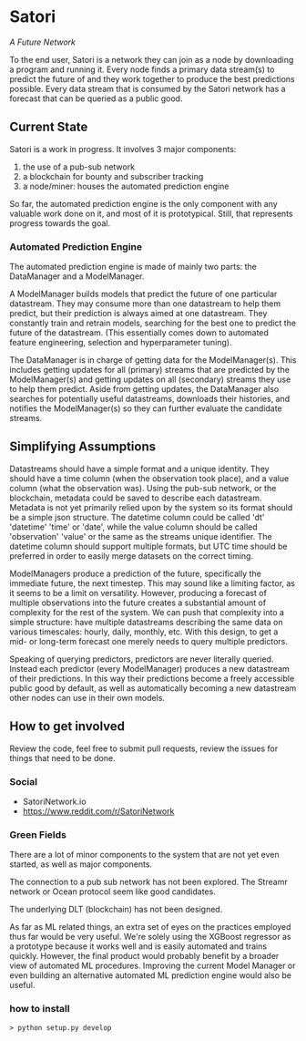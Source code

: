 # Satori
_A Future Network_

To the end user, Satori is a network they can join as a node by downloading a program and running it. Every node finds a primary data stream(s) to predict the future of and they work together to produce the best predictions possible. Every data stream that is consumed by the Satori network has a forecast that can be queried as a public good.

## Current State

Satori is a work in progress. It involves 3 major components:

1. the use of a pub-sub network
2. a blockchain for bounty and subscriber tracking
3. a node/miner: houses the automated prediction engine

So far, the automated prediction engine is the only component with any valuable work done on it, and most of it is prototypical. Still, that represents progress towards the goal.

### Automated Prediction Engine

The automated prediction engine is made of mainly two parts: the DataManager and a ModelManager.

A ModelManager builds models that predict the future of one particular datastream. They may consume more than one datastream to help them predict, but their prediction is always aimed at one datastream. They constantly train and retrain models, searching for the best one to predict the future of the datastream. (This essentially comes down to automated feature engineering, selection and hyperparameter tuning).

The DataManager is in charge of getting data for the ModelManager(s). This includes getting updates for all (primary) streams that are predicted by the ModelManager(s) and getting updates on all (secondary) streams they use to help them predict. Aside from getting updates, the DataManager also searches for potentially useful datastreams, downloads their histories, and notifies the ModelManager(s) so they can further evaluate the candidate streams.

## Simplifying Assumptions

Datastreams should have a simple format and a unique identity. They should have a time column (when the observation took place), and a value column (what the observation was). Using the pub-sub network, or the blockchain, metadata could be saved to describe each datastream. Metadata is not yet primarily relied upon by the system so its format should be a simple json structure. The datetime column could be called 'dt' 'datetime' 'time' or 'date', while the value column should be called 'observation' 'value' or the same as the streams unique identifier. The datetime column should support multiple formats, but UTC time should be preferred in order to easily merge datasets on the correct timing.

ModelManagers produce a prediction of the future, specifically the immediate future, the next timestep. This may sound like a limiting factor, as it seems to be a limit on versatility. However, producing a forecast of multiple observations into the future creates a substantial amount of complexity for the rest of the system. We can push that complexity into a simple structure: have multiple datastreams describing the same data on various timescales: hourly, daily, monthly, etc. With this design, to get a mid- or long-term forecast one merely needs to query multiple predictors.

Speaking of querying predictors, predictors are never literally queried. Instead each predictor (every ModelManager) produces a new datastream of their predictions. In this way their predictions become a freely accessible public good by default, as well as automatically becoming a new datastream other nodes can use in their own models.

## How to get involved

Review the code, feel free to submit pull requests, review the issues for things that need to be done.

### Social 

- SatoriNetwork.io
- https://www.reddit.com/r/SatoriNetwork

### Green Fields

There are a lot of minor components to the system that are not yet even started, as well as major components.

The connection to a pub sub network has not been explored. The Streamr network or Ocean protocol seem like good candidates.

The underlying DLT (blockchain) has not been designed.

As far as ML related things, an extra set of eyes on the practices employed thus far would be very useful. We're solely using the XGBoost regressor as a prototype because it works well and is easily automated and trains quickly. However, the final product would probably benefit by a broader view of automated ML procedures. Improving the current Model Manager or even building an alternative automated ML prediction engine would also be useful.

### how to install

```
> python setup.py develop
```
